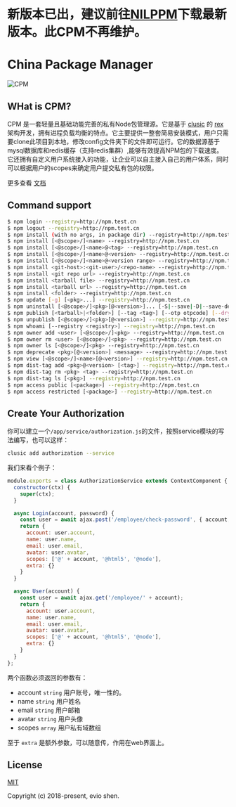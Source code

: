 # 新版本已出，建议前往[NILPPM](https://github.com/nilppm/npm)下载最新版本。此CPM不再维护。

# China Package Manager

![CPM](https://syj-1256052570.cos.ap-shanghai.myqcloud.com/cpm.png)

## WHat is CPM?

CPM 是一套轻量且基础功能完善的私有Node包管理源。它是基于 [clusic](https://github.com/clusic) 的 [rex](https://github.com/clusic/rex) 架构开发，拥有进程负载均衡的特点。它主要提供一整套简易安装模式，用户只需要clone此项目到本地，修改config文件夹下的文件即可运行。它的数据源基于mysql数据库和redis缓存（支持redis集群）,能够有效提高NPM包的下载速度。它还拥有自定义用户系统接入的功能，让企业可以自主接入自己的用户体系，同时可以根据用户的scopes来确定用户提交私有包的权限。

更多查看 [文档](https://cevio.github.io/cpm/)

## Command support

```bash
$ npm login --registry=http://npm.test.cn
$ npm logout --registry=http://npm.test.cn
$ npm install (with no args, in package dir) --registry=http://npm.test.cn
$ npm install [<@scope>/]<name> --registry=http://npm.test.cn
$ npm install [<@scope>/]<name>@<tag> --registry=http://npm.test.cn
$ npm install [<@scope>/]<name>@<version> --registry=http://npm.test.cn
$ npm install [<@scope>/]<name>@<version range> --registry=http://npm.test.cn
$ npm install <git-host>:<git-user>/<repo-name> --registry=http://npm.test.cn
$ npm install <git repo url> --registry=http://npm.test.cn
$ npm install <tarball file> --registry=http://npm.test.cn
$ npm install <tarball url> --registry=http://npm.test.cn
$ npm install <folder> --registry=http://npm.test.cn
$ npm update [-g] [<pkg>...] --registry=http://npm.test.cn
$ npm uninstall [<@scope>/]<pkg>[@<version>]... [-S|--save|-D|--save-dev|-O|--save-optional|--no-save] --registry=http://npm.test.cn
$ npm publish [<tarball>|<folder>] [--tag <tag>] [--otp otpcode] [--dry-run] --registry=http://npm.test.cn
$ npm unpublish [<@scope>/]<pkg>[@<version>] --registry=http://npm.test.cn
$ npm whoami [--registry <registry>] --registry=http://npm.test.cn
$ npm owner add <user> [<@scope>/]<pkg> --registry=http://npm.test.cn
$ npm owner rm <user> [<@scope>/]<pkg> --registry=http://npm.test.cn
$ npm owner ls [<@scope>/]<pkg> --registry=http://npm.test.cn
$ npm deprecate <pkg>[@<version>] <message> --registry=http://npm.test.cn
$ npm view [<@scope>/]<name>[@<version>] --registry=http://npm.test.cn
$ npm dist-tag add <pkg>@<version> [<tag>] --registry=http://npm.test.cn
$ npm dist-tag rm <pkg> <tag> --registry=http://npm.test.cn
$ npm dist-tag ls [<pkg>] --registry=http://npm.test.cn
$ npm access public [<package>] --registry=http://npm.test.cn
$ npm access restricted [<package>] --registry=http://npm.test.cn
```

## Create Your Authorization

你可以建立一个`/app/service/authorization.js`的文件，按照service模块的写法编写，也可以这样：

```bash
clusic add authorization --service
```

我们来看个例子：

```javascript
module.exports = class AuthorizationService extends ContextComponent {
  constructor(ctx) {
    super(ctx);
  }

  async Login(account, password) {
    const user = await ajax.post('/employee/check-password', { account, password });
    return {
      account: user.account,
      name: user.name,
      email: user.email,
      avatar: user.avatar,
      scopes: ['@' + account, '@html5', '@node'],
      extra: {}
    }
  }

  async User(account) {
    const user = await ajax.get('/employee/' + account);
    return {
      account: user.account,
      name: user.name,
      email: user.email,
      avatar: user.avatar,
      scopes: ['@' + account, '@html5', '@node'],
      extra: {}
    }
  }
};
```

两个函数必须返回的参数有：

- account `string` 用户账号，唯一性的。
- name `string` 用户姓名
- email `string` 用户邮箱
- avatar `string` 用户头像
- scopes `array` 用户私有域数组

至于 `extra` 是额外参数，可以随意传，作用在web界面上。

## License

[MIT](https://opensource.org/licenses/MIT)

Copyright (c) 2018-present, evio shen.
